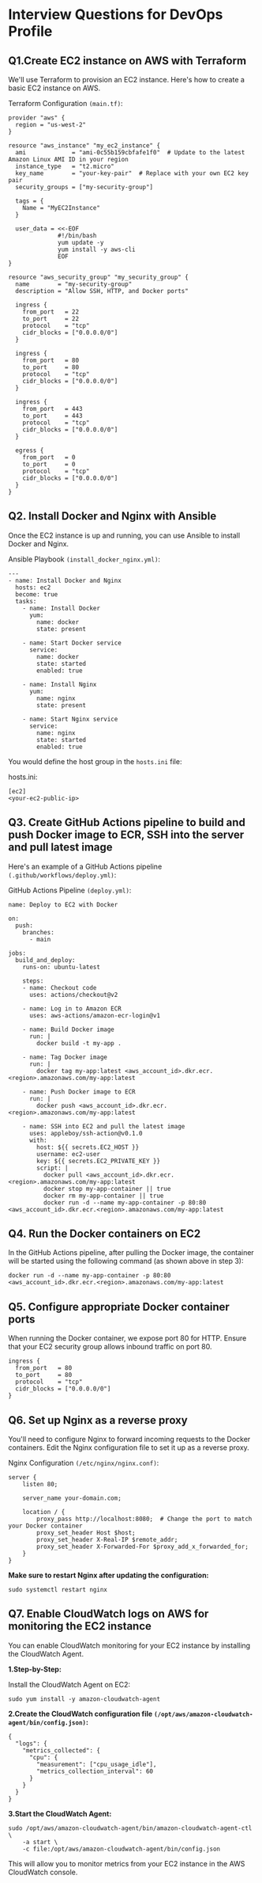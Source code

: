 # Interview Questions for DevOps Profile
## Q1.Create EC2 instance on AWS with Terraform
We'll use Terraform to provision an EC2 instance. Here's how to create a basic EC2 instance on AWS.

Terraform Configuration `(main.tf)`:

```
provider "aws" {
  region = "us-west-2"
}

resource "aws_instance" "my_ec2_instance" {
  ami             = "ami-0c55b159cbfafe1f0"  # Update to the latest Amazon Linux AMI ID in your region
  instance_type   = "t2.micro"
  key_name        = "your-key-pair"  # Replace with your own EC2 key pair
  security_groups = ["my-security-group"]

  tags = {
    Name = "MyEC2Instance"
  }

  user_data = <<-EOF
              #!/bin/bash
              yum update -y
              yum install -y aws-cli
              EOF
}

resource "aws_security_group" "my_security_group" {
  name        = "my-security-group"
  description = "Allow SSH, HTTP, and Docker ports"

  ingress {
    from_port   = 22
    to_port     = 22
    protocol    = "tcp"
    cidr_blocks = ["0.0.0.0/0"]
  }

  ingress {
    from_port   = 80
    to_port     = 80
    protocol    = "tcp"
    cidr_blocks = ["0.0.0.0/0"]
  }

  ingress {
    from_port   = 443
    to_port     = 443
    protocol    = "tcp"
    cidr_blocks = ["0.0.0.0/0"]
  }

  egress {
    from_port   = 0
    to_port     = 0
    protocol    = "tcp"
    cidr_blocks = ["0.0.0.0/0"]
  }
}
```

## Q2. Install Docker and Nginx with Ansible
Once the EC2 instance is up and running, you can use Ansible to install Docker and Nginx.

Ansible Playbook `(install_docker_nginx.yml)`:
```
---
- name: Install Docker and Nginx
  hosts: ec2
  become: true
  tasks:
    - name: Install Docker
      yum:
        name: docker
        state: present
    
    - name: Start Docker service
      service:
        name: docker
        state: started
        enabled: true

    - name: Install Nginx
      yum:
        name: nginx
        state: present

    - name: Start Nginx service
      service:
        name: nginx
        state: started
        enabled: true
```

You would define the host group in the `hosts.ini` file:

hosts.ini:
```
[ec2]
<your-ec2-public-ip>
```
## Q3. Create GitHub Actions pipeline to build and push Docker image to ECR, SSH into the server and pull latest image
Here's an example of a GitHub Actions pipeline `(.github/workflows/deploy.yml)`:

GitHub Actions Pipeline `(deploy.yml)`:

```  
name: Deploy to EC2 with Docker

on:
  push:
    branches:
      - main

jobs:
  build_and_deploy:
    runs-on: ubuntu-latest
    
    steps:
    - name: Checkout code
      uses: actions/checkout@v2
    
    - name: Log in to Amazon ECR
      uses: aws-actions/amazon-ecr-login@v1

    - name: Build Docker image
      run: |
        docker build -t my-app .

    - name: Tag Docker image
      run: |
        docker tag my-app:latest <aws_account_id>.dkr.ecr.<region>.amazonaws.com/my-app:latest

    - name: Push Docker image to ECR
      run: |
        docker push <aws_account_id>.dkr.ecr.<region>.amazonaws.com/my-app:latest
    
    - name: SSH into EC2 and pull the latest image
      uses: appleboy/ssh-action@v0.1.0
      with:
        host: ${{ secrets.EC2_HOST }}
        username: ec2-user
        key: ${{ secrets.EC2_PRIVATE_KEY }}
        script: |
          docker pull <aws_account_id>.dkr.ecr.<region>.amazonaws.com/my-app:latest
          docker stop my-app-container || true
          docker rm my-app-container || true
          docker run -d --name my-app-container -p 80:80 <aws_account_id>.dkr.ecr.<region>.amazonaws.com/my-app:latest
```

## Q4. Run the Docker containers on EC2
In the GitHub Actions pipeline, after pulling the Docker image, the container will be started using the following command (as shown above in step 3):

`docker run -d --name my-app-container -p 80:80 <aws_account_id>.dkr.ecr.<region>.amazonaws.com/my-app:latest`

## Q5. Configure appropriate Docker container ports
When running the Docker container, we expose port 80 for HTTP. Ensure that your EC2 security group allows inbound traffic on port 80.

```
ingress {
  from_port   = 80
  to_port     = 80
  protocol    = "tcp"
  cidr_blocks = ["0.0.0.0/0"]
}
```

## Q6. Set up Nginx as a reverse proxy
You'll need to configure Nginx to forward incoming requests to the Docker containers. Edit the Nginx configuration file to set it up as a reverse proxy.

Nginx Configuration `(/etc/nginx/nginx.conf)`:

```
server {
    listen 80;
    
    server_name your-domain.com;
    
    location / {
        proxy_pass http://localhost:8080;  # Change the port to match your Docker container
        proxy_set_header Host $host;
        proxy_set_header X-Real-IP $remote_addr;
        proxy_set_header X-Forwarded-For $proxy_add_x_forwarded_for;
    }
}
```
**Make sure to restart Nginx after updating the configuration:**

`sudo systemctl restart nginx`

## Q7. Enable CloudWatch logs on AWS for monitoring the EC2 instance
You can enable CloudWatch monitoring for your EC2 instance by installing the CloudWatch Agent.

**1.Step-by-Step:**

Install the CloudWatch Agent on EC2:

`sudo yum install -y amazon-cloudwatch-agent`

**2.Create the CloudWatch configuration file `(/opt/aws/amazon-cloudwatch-agent/bin/config.json)`:**
```
{
  "logs": {
    "metrics_collected": {
      "cpu": {
        "measurement": ["cpu_usage_idle"],
        "metrics_collection_interval": 60
      }
    }
  }
}
```
**3.Start the CloudWatch Agent:**
```
sudo /opt/aws/amazon-cloudwatch-agent/bin/amazon-cloudwatch-agent-ctl \
    -a start \
    -c file:/opt/aws/amazon-cloudwatch-agent/bin/config.json
```

This will allow you to monitor metrics from your EC2 instance in the AWS CloudWatch console.
